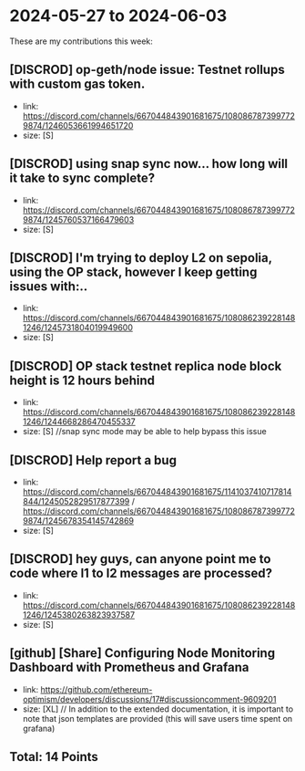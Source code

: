 # 2024-05-27 to 2024-06-03

These are my contributions this week:

## [DISCROD] op-geth/node issue: Testnet rollups with custom gas token.

- link: https://discord.com/channels/667044843901681675/1080867873997729874/1246053661994651720
- size: [S]  

## [DISCROD]  using snap sync now… how long will it take to sync complete?
- link: https://discord.com/channels/667044843901681675/1080867873997729874/1245760537166479603
- size: [S]  


## [DISCROD]  I'm trying to deploy L2 on sepolia, using the OP stack, however I keep getting issues with:..
- link: https://discord.com/channels/667044843901681675/1080862392281481246/1245731804019949600
- size: [S]  

## [DISCROD]  OP stack testnet replica node block height is 12 hours behind
- link: https://discord.com/channels/667044843901681675/1080862392281481246/1244668286470455337
- size: [S]  //snap sync mode may be able to help bypass this issue

## [DISCROD]  Help report a bug
- link: https://discord.com/channels/667044843901681675/1141037410717814844/1245052829517877399 / https://discord.com/channels/667044843901681675/1080867873997729874/1245678354145742869
- size: [S]  

## [DISCROD]  hey guys, can anyone point me to code where l1 to l2 messages are processed?
- link: https://discord.com/channels/667044843901681675/1080862392281481246/1245380263823937587
- size: [S]  


## [github] [Share] Configuring Node Monitoring Dashboard with Prometheus and Grafana

- link:  https://github.com/ethereum-optimism/developers/discussions/17#discussioncomment-9609201
- size: [XL]  // In addition to the extended documentation, it is important to note that json templates are provided (this will save users time spent on grafana)



## Total: 14 Points